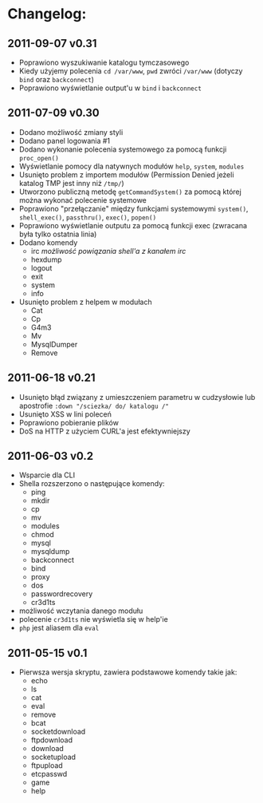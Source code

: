 Changelog:
==========

2011-09-07 v0.31
----------------

*	Poprawiono wyszukiwanie katalogu tymczasowego
*	Kiedy użyjemy polecenia `cd /var/www`, `pwd` zwróci `/var/www` (dotyczy `bind` oraz `backconnect`)
*	Poprawiono wyświetlanie output'u w `bind` i `backconnect`


2011-07-09 v0.30
----------------

*	Dodano możliwość zmiany styli
*	Dodano panel logowania #1
*	Dodano wykonanie polecenia systemowego za pomocą funkcji `proc_open()`
*	Wyświetlanie pomocy dla natywnych modułów `help`, `system`, `modules`
*	Usunięto problem z importem modułów (Permission Denied jeżeli katalog TMP jest inny niż `/tmp/`)
*	Utworzono publiczną metodę `getCommandSystem()` za pomocą której można wykonać polecenie systemowe
*	Poprawiono "przełączanie" między funkcjami systemowymi `system()`, `shell_exec()`, `passthru()`, `exec()`, `popen()`
*	Poprawiono wyświetlanie outputu za pomocą funkcji exec (zwracana była tylko ostatnia linia)
*	Dodano komendy
	*	irc _możliwość powiązania shell'a z kanałem irc_
	*	hexdump
	*	logout
	*	exit
	*	system
	*	info
*	Usunięto problem z helpem w modułach
	*	Cat
	*	Cp
	*	G4m3
	*	Mv
	*	MysqlDumper
	*	Remove


2011-06-18 v0.21
----------------

*	Usunięto błąd związany z umieszczeniem parametru w cudzysłowie lub apostrofie `:down "/sciezka/ do/ katalogu /"`
*	Usunięto XSS w lini poleceń
*	Poprawiono pobieranie plików
*	DoS na HTTP z użyciem CURL'a jest efektywniejszy


2011-06-03 v0.2
---------------

*	Wsparcie dla CLI
*	Shella rozszerzono o następujące komendy:
	*	ping
	*	mkdir
	*	cp
	*	mv
	*	modules
	*	chmod
	*	mysql
	*	mysqldump
	*	backconnect
	*	bind
	*	proxy
	*	dos
	*	passwordrecovery
	*	cr3d1ts
*	możliwość wczytania danego modułu
*	polecenie `cr3d1ts` nie wyświetla się w help'ie
*	`php` jest aliasem dla `eval`


2011-05-15 v0.1
---------------

*	Pierwsza wersja skryptu, zawiera podstawowe komendy takie jak:
	*	echo
	*	ls
	*	cat
	*	eval
	*	remove
	*	bcat
	*	socketdownload
	*	ftpdownload
	*	download
	*	socketupload
	*	ftpupload
	*	etcpasswd
	*	game
	*	help